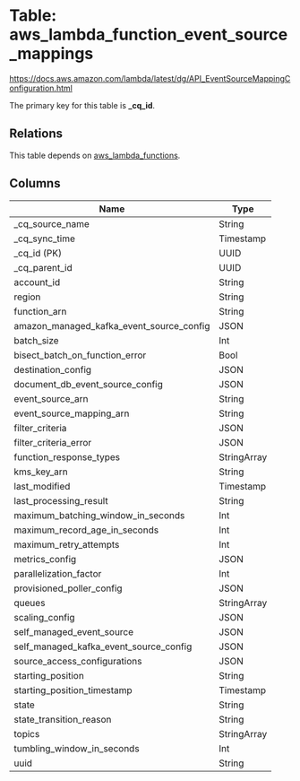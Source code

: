 # Table: aws_lambda_function_event_source_mappings

https://docs.aws.amazon.com/lambda/latest/dg/API_EventSourceMappingConfiguration.html

The primary key for this table is **_cq_id**.

## Relations
This table depends on [aws_lambda_functions](aws_lambda_functions.md).


## Columns
| Name          | Type          |
| ------------- | ------------- |
|_cq_source_name|String|
|_cq_sync_time|Timestamp|
|_cq_id (PK)|UUID|
|_cq_parent_id|UUID|
|account_id|String|
|region|String|
|function_arn|String|
|amazon_managed_kafka_event_source_config|JSON|
|batch_size|Int|
|bisect_batch_on_function_error|Bool|
|destination_config|JSON|
|document_db_event_source_config|JSON|
|event_source_arn|String|
|event_source_mapping_arn|String|
|filter_criteria|JSON|
|filter_criteria_error|JSON|
|function_response_types|StringArray|
|kms_key_arn|String|
|last_modified|Timestamp|
|last_processing_result|String|
|maximum_batching_window_in_seconds|Int|
|maximum_record_age_in_seconds|Int|
|maximum_retry_attempts|Int|
|metrics_config|JSON|
|parallelization_factor|Int|
|provisioned_poller_config|JSON|
|queues|StringArray|
|scaling_config|JSON|
|self_managed_event_source|JSON|
|self_managed_kafka_event_source_config|JSON|
|source_access_configurations|JSON|
|starting_position|String|
|starting_position_timestamp|Timestamp|
|state|String|
|state_transition_reason|String|
|topics|StringArray|
|tumbling_window_in_seconds|Int|
|uuid|String|